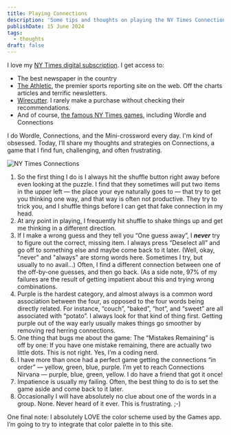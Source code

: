 ```yaml
---
title: Playing Connections
description: 'Some tips and thoughts on playing the NY Times Connections game'
publishDate: 15 June 2024
tags:
  - thoughts
draft: false
---
```


I love my [NY Times digital subscription](https://www.nytimes.com/). I get access to:

- The best newspaper in the country
- [The Athletic](https://theathletic.com/), the premier sports reporting site on the web.  Off the charts articles and terrific newsletters.
- [Wirecutter](https://www.nytimes.com/wirecutter/).  I rarely make a purchase without checking their recommendations.
- And of course, [the famous NY Times games](https://www.nytimes.com/crosswords), including Wordle and Connections

I do Wordle, Connections, and the Mini-crossword every day. I'm kind of obsessed. Today, I’ll share my thoughts and strategies on Connections, a game that I find fun, challenging, and often frustrating.

![NY Times Connections](@assets/Connections.jpg)

1. So the first thing I do is I always hit the shuffle button right away before even looking at the puzzle.  I find that they sometimes will put two items in the upper left — the place your eye naturally goes to — that try to get you thinking one way, and that way is often not productive.  They try to trick you, and I shuffle things before I can get that fake connection in my head.
2. At any point in playing, I frequently hit shuffle to shake things up and get me thinking in a different direction.
3. If I make a wrong guess and they tell you “One guess away”, I ***never*** try to figure out the correct, missing item.  I always press “Deselect all” and go off to something else and maybe come back to it later. (Well, okay, "never" and "always" are storng words here.  Sometimes I try, but usually to no avail...)  Often, I find a different connection between one of the off-by-one guesses, and then go back.  (As a side note, 97% of my failures are the result of getting impatient about this and trying wrong combinations.
4. Purple is the hardest category, and almost always is a common word association between the four, as opposed to the four words being directly related.  For instance, “couch”, “baked”, “hot”, and “sweet” are all associated with “potato”.  I always look for that kind of thing first. Getting purple out of the way early usually makes things go smoother by removing red herring connections.
5. One thing that bugs me about the game:  The “Mistakes Remaining” is off by one:  If you have one mistake remaining, there are actually two little dots. This is not right.  Yes, I’m a coding nerd.
6. I have more than once had a perfect game getting the connections “in order” — yellow, green, blue, purple.  I’m yet to reach Connections Nirvana —  purple, blue, green, yellow.  I do have a friend that got it once!
7. Impatience is usually my failing.  Often, the best thing to do is to set the game aside and come back to it later.
8. Occasionally I will have absolutely no clue about one of the words in a group. None.  Never heard of it ever.  This is frustrating.  ;-)

One final note: I absolutely LOVE the color scheme used by the Games app.  I’m going to try to integrate that color palette in to this site.